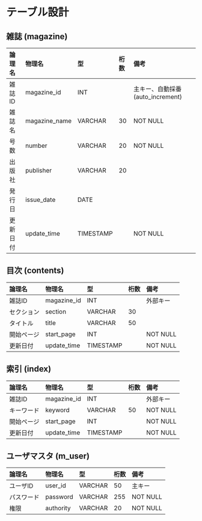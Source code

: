 # テーブル設計

## 雑誌 (magazine)
|論理名		|物理名					|型					|桁数|備考|
|:--|:--|:--|:--|:--|
|雑誌ID		|magazine_id		|INT					|		|主キー、自動採番(auto_increment)|
|雑誌名		|magazine_name|VARCHAR		|30	|NOT NULL|
|号数		|number				|VARCHAR		|20	|NOT NULL|
|出版社		|publisher				|VARCHAR		|20	||
|発行日		|issue_date			|DATE				|		||
|更新日付	|update_time		|TIMESTAMP	|		|NOT NULL|

## 目次 (contents)
|論理名			|物理名				|型					|桁数|備考|
|:--|:--|:--|:--|:--|
|雑誌ID			|magazine_id	|INT					|		|外部キー|
|セクション		|section			|VARCHAR		|30	||
|タイトル			|title					|VARCHAR		|50	||
|開始ページ	|start_page		|INT					|		|NOT NULL|
|更新日付		|update_time	|TIMESTAMP	|		|NOT NULL|

## 索引 (index)
|論理名			|物理名				|型					|桁数|備考|
|:--|:--|:--|:--|:--|
|雑誌ID			|magazine_id	|INT					|		|外部キー|
|キーワード		|keyword			|VARCHAR		|50	|NOT NULL|
|開始ページ	|start_page		|INT					|		|NOT NULL|
|更新日付		|update_time	|TIMESTAMP	|		|NOT NULL|

## ユーザマスタ (m_user)
|論理名		|物理名			|型				|桁数|備考|
|:--|:--|:--|:--|:--|
|ユーザID	|user_id		|VARCHAR	|50	|主キー|
|パスワード	|password	|VARCHAR	|255	|NOT NULL|
|権限		|authority		|VARCHAR	|20	|NOT NULL|

